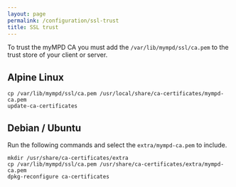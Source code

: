 ```yaml
---
layout: page
permalink: /configuration/ssl-trust
title: SSL trust
---
```


To trust the myMPD CA you must add the `/var/lib/mympd/ssl/ca.pem` to the trust store of your client or server.

## Alpine Linux
```
cp /var/lib/mympd/ssl/ca.pem /usr/local/share/ca-certificates/mympd-ca.pem
update-ca-certificates
```

## Debian / Ubuntu

Run the following commands and select the `extra/mympd-ca.pem` to include.

```
mkdir /usr/share/ca-certificates/extra
cp /var/lib/mympd/ssl/ca.pem /usr/share/ca-certificates/extra/mympd-ca.pem
dpkg-reconfigure ca-certificates
```
